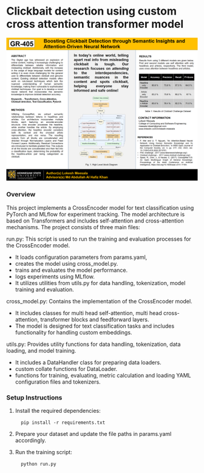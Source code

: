 # Clickbait detection using custom cross attention transformer model

![Alt text](https://github.com/lokeshmeesala/clickbait_detection/blob/dev/project_poster.png)

### Overview

This project implements a CrossEncoder model for text classification using PyTorch and MLflow for experiment tracking. The model architecture is based on Transformers and includes self-attention and cross-attention mechanisms. The project consists of three main files:

run.py: This script is used to run the training and evaluation processes for the CrossEncoder model. 
- It loads configuration parameters from params.yaml,
- creates the model using cross_model.py.
- trains and evaluates the model performance.
- logs experiments using MLflow.
- It utilizes utilities from utils.py for data handling, tokenization, model training and evaluation.

cross_model.py: Contains the implementation of the CrossEncoder model.
- It includes classes for multi head self-attention, multi head cross-attention, transformer blocks and feedforward layers. 
- The model is designed for text classification tasks and includes functionality for handling custom embeddings.

utils.py: Provides utility functions for data handling, tokenization, data loading, and model training. 
- It includes a DataHandler class for preparing data loaders.
- custom collate functions for DataLoader.
- functions for training, evaluating, metric calculation and loading YAML configuration files and tokenizers.

### Setup Instructions

1. Install the required dependencies:

         pip install -r requirements.txt

2. Prepare your dataset and update the file paths in params.yaml accordingly.
3. Run the training script:

         python run.py

